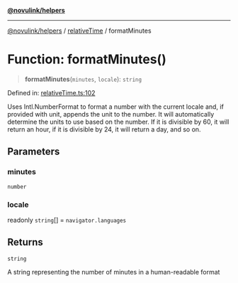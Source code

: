 [**@novulink/helpers**](../../README.md)

***

[@novulink/helpers](../../README.md) / [relativeTime](../README.md) / formatMinutes

# Function: formatMinutes()

> **formatMinutes**(`minutes`, `locale`): `string`

Defined in: [relativeTime.ts:102](https://github.com/M-Media-Group/app.novu.link/blob/185285297b092339554122b4cf56a2dcd7525fea/packages/helpers/src/relativeTime.ts#L102)

Uses Intl.NumberFormat to format a number with the current locale and, if provided with unit, appends the unit to the number. It will automatically determine the units to use based on the number. If it is divisible by 60, it will return an hour, if it is divisible by 24, it will return a day, and so on.

## Parameters

### minutes

`number`

### locale

readonly `string`[] = `navigator.languages`

## Returns

`string`

A string representing the number of minutes in a human-readable format
